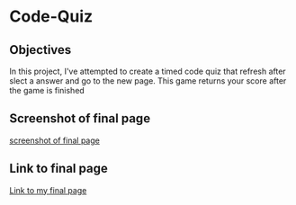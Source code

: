 # Code-Quiz

## Objectives

In this project, I've attempted to create a timed code quiz that refresh after slect a answer and go to the new page. This game returns your score after the game is finished 

## Screenshot of final page

[screenshot of final page](./assets/Coding-Quiz.png)

## Link to final page

[Link to my final page](https://ja1993en.github.io/Code-Quiz/)
